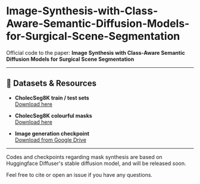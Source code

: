 # Image-Synthesis-with-Class-Aware-Semantic-Diffusion-Models-for-Surgical-Scene-Segmentation

Official code to the paper: **Image Synthesis with Class-Aware Semantic Diffusion Models for Surgical Scene Segmentation**

---

## 📁 Datasets & Resources

- **CholecSeg8K train / test sets**  
  [Download here](https://drive.google.com/file/d/1U-RcSu_pui6sOk15ldu7pLPJenIyWP_E/view?usp=sharing)

- **CholecSeg8K colourful masks**  
  [Download here](https://drive.google.com/file/d/1pkzxc5g0mVtw4jLuRrdx1YnlFQfU2891/view?usp=sharing)

- **Image generation checkpoint**  
  [Download from Google Drive](https://drive.google.com/drive/folders/1Mh3PqbO6Rv9twxbnve1Snv_YtH35z8rF?usp=sharing)

---

Codes and checkpoints regarding mask synthesis are based on Huggingface Diffuser's stable diffusion model, and will be released soon.

Feel free to cite or open an issue if you have any questions.
